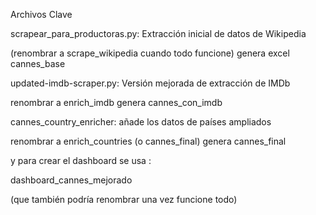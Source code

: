 Archivos Clave

scrapear_para_productoras.py: Extracción inicial de datos de Wikipedia

(renombrar a  scrape_wikipedia cuando todo funcione)
genera excel cannes_base

updated-imdb-scraper.py: Versión mejorada de extracción de IMDb

renombrar a enrich_imdb 
genera cannes_con_imdb

cannes_country_enricher: añade los datos de países ampliados

renombrar a enrich_countries (o cannes_final)
genera cannes_final

y para crear el dashboard se usa :

dashboard_cannes_mejorado

(que también podría renombrar una vez funcione todo)




